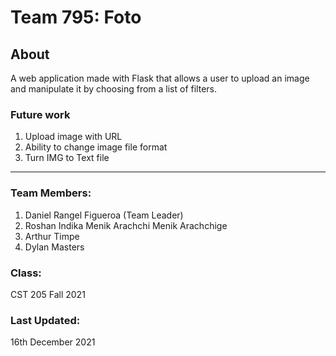 # Team 795: Foto

## About
A web application made with Flask that allows a user to upload an image and manipulate
it by choosing from a list of filters.

### Future work
1. Upload image with URL
2. Ability to change image file format
3. Turn IMG to Text file

****

### Team Members: 
1. Daniel Rangel Figueroa (Team Leader)
2. Roshan Indika Menik Arachchi Menik Arachchige
3. Arthur Timpe
4. Dylan Masters 

### Class:
CST 205 Fall 2021

### Last Updated:
16th December 2021
